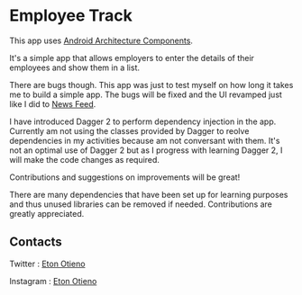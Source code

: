 # Employee Track
This app uses [Android Architecture Components](https://developer.android.com/topic/libraries/architecture/index.html).

It's a simple app that allows employers to enter the details of their
employees and show them in a list.

There are bugs though. This app was just to test myself on how long it
takes me to build a simple app. The bugs will be fixed and the UI
revamped just like I did to
[News Feed](https://github.com/CodeZilla7/News-Feed).

I have introduced Dagger 2 to perform dependency injection in the app.
Currently am not using the classes provided by Dagger to reolve
dependencies in my activities because am not conversant with them. It's
not an optimal use of Dagger 2 but as I progress with learning Dagger 2,
I will make the code changes as required.

Contributions and suggestions on improvements will be great!

There are many dependencies that have been set up for learning purposes
and thus unused libraries can be removed if needed.
Contributions are greatly appreciated.

## Contacts

Twitter : [Eton Otieno](https://twitter.com/eton_otieno)

Instagram : [Eton Otieno](https://www.instagram.com/eton_otieno/)